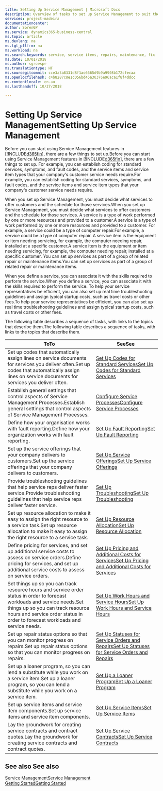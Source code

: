 ```yaml
---
title: Setting Up Service Management | Microsoft Docs
description: Overview of tasks to set up Service Management to suit the way that your organisations manages its services.
services: project-madeira
documentationcenter: 
author: SorenGP
ms.service: dynamics365-business-central
ms.topic: article
ms.devlang: na
ms.tgt_pltfrm: na
ms.workload: na
ms.search.keywords: service, service items, repairs, maintenance, fix
ms.date: 10/01/2018
ms.author: sgroespe
ms.translationtype: HT
ms.sourcegitcommit: cce3a3a8331d8f1ac6665d9b9a9908b172cfecaa
ms.openlocfilehash: c4b8287c8e1c056bd45a30376e96aca1f8f4ddcc
ms.contentlocale: en-au
ms.lasthandoff: 10/27/2018

---
```


# <a name="setting-up-service-management"></a><span data-ttu-id="a88c9-103">Setting Up Service Management</span><span class="sxs-lookup"><span data-stu-id="a88c9-103">Setting Up Service Management</span></span>
<span data-ttu-id="a88c9-104">Before you can start using Service Management features in [!INCLUDE[d365fin](includes/d365fin_md.md)], there are a few things to set up.</span><span class="sxs-lookup"><span data-stu-id="a88c9-104">Before you can start using Service Management features in [!INCLUDE[d365fin](includes/d365fin_md.md)], there are a few things to set up.</span></span> <span data-ttu-id="a88c9-105">For example, you can establish coding for standard services, symptoms, and fault codes, and the service items and service item types that your company's customer service needs require.</span><span class="sxs-lookup"><span data-stu-id="a88c9-105">For example, you can establish coding for standard services, symptoms, and fault codes, and the service items and service item types that your company's customer service needs require.</span></span>  

<span data-ttu-id="a88c9-106">When you set up Service Management, you must decide what services to offer customers and the schedule for those services.</span><span class="sxs-lookup"><span data-stu-id="a88c9-106">When you set up Service Management, you must decide what services to offer customers and the schedule for those services.</span></span> <span data-ttu-id="a88c9-107">A service is a type of work performed by one or more resources and provided to a customer.</span><span class="sxs-lookup"><span data-stu-id="a88c9-107">A service is a type of work performed by one or more resources and provided to a customer.</span></span> <span data-ttu-id="a88c9-108">For example, a service could be a type of computer repair.</span><span class="sxs-lookup"><span data-stu-id="a88c9-108">For example, a service could be a type of computer repair.</span></span> <span data-ttu-id="a88c9-109">A service item is the equipment or item needing servicing, for example, the computer needing repair, installed at a specific customer.</span><span class="sxs-lookup"><span data-stu-id="a88c9-109">A service item is the equipment or item needing servicing, for example, the computer needing repair, installed at a specific customer.</span></span> <span data-ttu-id="a88c9-110">You can set up services as part of a group of related repair or maintenance items.</span><span class="sxs-lookup"><span data-stu-id="a88c9-110">You can set up services as part of a group of related repair or maintenance items.</span></span>  
  
<span data-ttu-id="a88c9-111">When you define a service, you can associate it with the skills required to perform the service.</span><span class="sxs-lookup"><span data-stu-id="a88c9-111">When you define a service, you can associate it with the skills required to perform the service.</span></span> <span data-ttu-id="a88c9-112">To help your service representatives be efficient, you can also set up real time troubleshooting guidelines and assign typical startup costs, such as travel costs or other fees.</span><span class="sxs-lookup"><span data-stu-id="a88c9-112">To help your service representatives be efficient, you can also set up real time troubleshooting guidelines and assign typical startup costs, such as travel costs or other fees.</span></span>  

<span data-ttu-id="a88c9-113">The following table describes a sequence of tasks, with links to the topics that describe them.</span><span class="sxs-lookup"><span data-stu-id="a88c9-113">The following table describes a sequence of tasks, with links to the topics that describe them.</span></span>  
  
| <span data-ttu-id="a88c9-114">To</span><span class="sxs-lookup"><span data-stu-id="a88c9-114">To</span></span> | <span data-ttu-id="a88c9-115">See</span><span class="sxs-lookup"><span data-stu-id="a88c9-115">See</span></span> |
| --- | --- |
| <span data-ttu-id="a88c9-116">Set up codes that automatically assign lines on service documents for services you deliver often.</span><span class="sxs-lookup"><span data-stu-id="a88c9-116">Set up codes that automatically assign lines on service documents for services you deliver often.</span></span> |[<span data-ttu-id="a88c9-117">Set Up Codes for Standard Services</span><span class="sxs-lookup"><span data-stu-id="a88c9-117">Set Up Codes for Standard Services</span></span>](service-how-setup-service-coding.md)|
| <span data-ttu-id="a88c9-118">Establish general settings that control aspects of Service Management Processes.</span><span class="sxs-lookup"><span data-stu-id="a88c9-118">Establish general settings that control aspects of Service Management Processes.</span></span>|[<span data-ttu-id="a88c9-119">Configure Service Processes</span><span class="sxs-lookup"><span data-stu-id="a88c9-119">Configure Service Processes</span></span>](service-setup-service-processes.md)|
| <span data-ttu-id="a88c9-120">Define how your organisation works with fault reporting.</span><span class="sxs-lookup"><span data-stu-id="a88c9-120">Define how your organization works with fault reporting.</span></span> |[<span data-ttu-id="a88c9-121">Set Up Fault Reporting</span><span class="sxs-lookup"><span data-stu-id="a88c9-121">Set Up Fault Reporting</span></span>](service-how-setup-fault-reporting.md) |
| <span data-ttu-id="a88c9-122">Set up the service offerings that your company delivers to customers.</span><span class="sxs-lookup"><span data-stu-id="a88c9-122">Set up the service offerings that your company delivers to customers.</span></span>|[<span data-ttu-id="a88c9-123">Set Up Service Offerings</span><span class="sxs-lookup"><span data-stu-id="a88c9-123">Set Up Service Offerings</span></span>](service-how-setup-service-offerings.md)|
| <span data-ttu-id="a88c9-124">Provide troubleshooting guidelines that help service reps deliver faster service.</span><span class="sxs-lookup"><span data-stu-id="a88c9-124">Provide troubleshooting guidelines that help service reps deliver faster service.</span></span> |[<span data-ttu-id="a88c9-125">Set Up Troubleshooting</span><span class="sxs-lookup"><span data-stu-id="a88c9-125">Set Up Troubleshooting</span></span>](service-how-setup-troubleshooting.md) |
| <span data-ttu-id="a88c9-126">Set up resource allocation to make it easy to assign the right resource to a service task.</span><span class="sxs-lookup"><span data-stu-id="a88c9-126">Set up resource allocation to make it easy to assign the right resource to a service task.</span></span> |[<span data-ttu-id="a88c9-127">Set Up Resource Allocation</span><span class="sxs-lookup"><span data-stu-id="a88c9-127">Set Up Resource Allocation</span></span>](service-how-setup-resource-allocation.md) |
| <span data-ttu-id="a88c9-128">Define pricing for services, and set up additional service costs to assess on service orders.</span><span class="sxs-lookup"><span data-stu-id="a88c9-128">Define pricing for services, and set up additional service costs to assess on service orders.</span></span> |[<span data-ttu-id="a88c9-129">Set Up Pricing and Additional Costs for Services</span><span class="sxs-lookup"><span data-stu-id="a88c9-129">Set Up Pricing and Additional Costs for Services</span></span>](service-how-setup-service-costs-pricing.md)|
| <span data-ttu-id="a88c9-130">Set things up so you can track resource hours and service order status in order to forecast workloads and service needs.</span><span class="sxs-lookup"><span data-stu-id="a88c9-130">Set things up so you can track resource hours and service order status in order to forecast workloads and service needs.</span></span>|[<span data-ttu-id="a88c9-131">Set Up Work Hours and Service Hours</span><span class="sxs-lookup"><span data-stu-id="a88c9-131">Set Up Work Hours and Service Hours</span></span>](service-how-setup-work-service-hours.md)|
| <span data-ttu-id="a88c9-132">Set up repair status options so that you can monitor progress on repairs.</span><span class="sxs-lookup"><span data-stu-id="a88c9-132">Set up repair status options so that you can monitor progress on repairs.</span></span> | [<span data-ttu-id="a88c9-133">Set Up Statuses for Service Orders and Repairs</span><span class="sxs-lookup"><span data-stu-id="a88c9-133">Set Up Statuses for Service Orders and Repairs</span></span>](service-order-repair-status.md)|
| <span data-ttu-id="a88c9-134">Set up a loaner program, so you can lend a substitute while you work on a service item.</span><span class="sxs-lookup"><span data-stu-id="a88c9-134">Set up a loaner program, so you can lend a substitute while you work on a service item.</span></span> |[<span data-ttu-id="a88c9-135">Set Up a Loaner Program</span><span class="sxs-lookup"><span data-stu-id="a88c9-135">Set Up a Loaner Program</span></span>](service-how-setup-loaner-program.md) |
| <span data-ttu-id="a88c9-136">Set up service items and service item components.</span><span class="sxs-lookup"><span data-stu-id="a88c9-136">Set up service items and service item components.</span></span> |[<span data-ttu-id="a88c9-137">Set Up Service Items</span><span class="sxs-lookup"><span data-stu-id="a88c9-137">Set Up Service Items</span></span>](service-how-setup-service-items.md) |
| <span data-ttu-id="a88c9-138">Lay the groundwork for creating service contracts and contract quotes.</span><span class="sxs-lookup"><span data-stu-id="a88c9-138">Lay the groundwork for creating service contracts and contract quotes.</span></span> |[<span data-ttu-id="a88c9-139">Set Up Service Contracts</span><span class="sxs-lookup"><span data-stu-id="a88c9-139">Set Up Service Contracts</span></span>](service-how-setup-service-contracts.md) |

## <a name="see-also"></a><span data-ttu-id="a88c9-140">See also </span><span class="sxs-lookup"><span data-stu-id="a88c9-140">See also</span></span>
[<span data-ttu-id="a88c9-141">Service Management</span><span class="sxs-lookup"><span data-stu-id="a88c9-141">Service Management</span></span>](service-service.md)  
[<span data-ttu-id="a88c9-142">Getting Started</span><span class="sxs-lookup"><span data-stu-id="a88c9-142">Getting Started</span></span>](product-get-started.md)  

